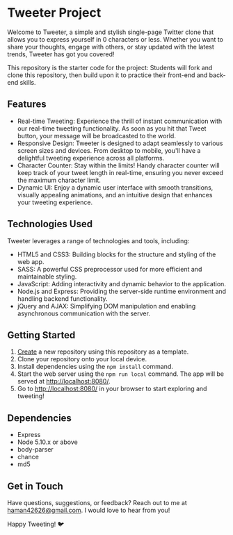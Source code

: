 # Tweeter Project

Welcome to Tweeter, a simple and stylish single-page Twitter clone that allows you to express yourself in 0 characters or less. Whether you want to share your thoughts, engage with others, or stay updated with the latest trends, Tweeter has got you covered!

This repository is the starter code for the project: Students will fork and clone this repository, then build upon it to practice their front-end and back-end skills.

## Features

- Real-time Tweeting: Experience the thrill of instant communication with our real-time tweeting functionality. As soon as you hit that Tweet button, your message will be broadcasted to the world.
- Responsive Design: Tweeter is designed to adapt seamlessly to various screen sizes and devices. From desktop to mobile, you'll have a delightful tweeting experience across all platforms.
- Character Counter: Stay within the limits! Handy character counter will keep track of your tweet length in real-time, ensuring you never exceed the maximum character limit.
- Dynamic UI: Enjoy a dynamic user interface with smooth transitions, visually appealing animations, and an intuitive design that enhances your tweeting experience.

## Technologies Used

Tweeter leverages a range of technologies and tools, including:

- HTML5 and CSS3: Building blocks for the structure and styling of the web app.
- SASS: A powerful CSS preprocessor used for more efficient and maintainable styling.
- JavaScript: Adding interactivity and dynamic behavior to the application.
- Node.js and Express: Providing the server-side runtime environment and handling backend functionality.
- jQuery and AJAX: Simplifying DOM manipulation and enabling asynchronous communication with the server.


## Getting Started

1. [Create](https://docs.github.com/en/repositories/creating-and-managing-repositories/creating-a-repository-from-a-template) a new repository using this repository as a template.
2. Clone your repository onto your local device.
3. Install dependencies using the `npm install` command.
3. Start the web server using the `npm run local` command. The app will be served at <http://localhost:8080/>.
4. Go to <http://localhost:8080/> in your browser to start exploring and tweeting!

## Dependencies

- Express
- Node 5.10.x or above
- body-parser
- chance
- md5

## Get in Touch

Have questions, suggestions, or feedback? Reach out to me at haman42626@gmail.com. I would love to hear from you!

Happy Tweeting! 🐦
